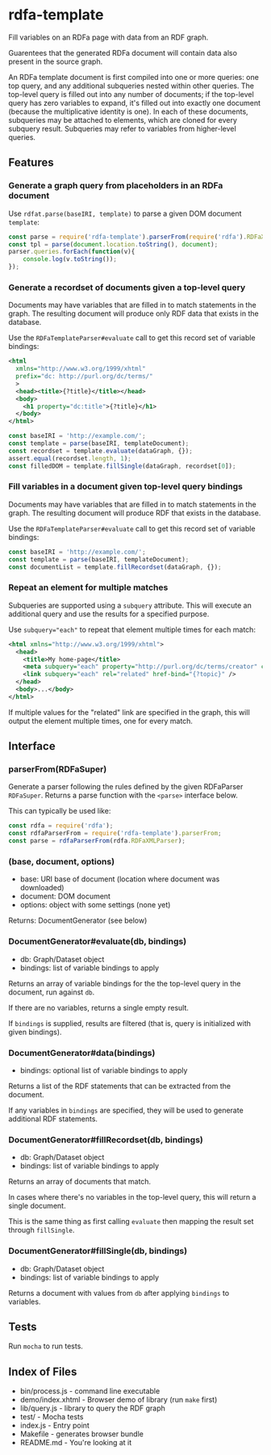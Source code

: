 # rdfa-template

Fill variables on an RDFa page with data from an RDF graph.

Guarentees that the generated RDFa document will contain data also present in the source graph.

An RDFa template document is first compiled into one or more queries: one top query, and any additional subqueries nested within other queries.
The top-level query is filled out into any number of documents; if the top-level query has zero variables to expand, it's filled out into exactly one document (because the multiplicative identity is one).
In each of these documents, subqueries may be attached to elements, which are cloned for every subquery result. Subqueries may refer to variables from higher-level queries.

## Features

### Generate a graph query from placeholders in an RDFa document

Use `rdfat.parse(baseIRI, template)` to parse a given DOM document `template`:

```javascript
const parse = require('rdfa-template').parserFrom(require('rdfa').RDFaXMLParser);
const tpl = parse(document.location.toString(), document);
parser.queries.forEach(function(v){
	console.log(v.toString());
});
```

### Generate a recordset of documents given a top-level query

Documents may have variables that are filled in to match statements in the graph. The resulting document will produce only RDF data that exists in the database.

Use the `RDFaTemplateParser#evaluate` call to get this record set of variable bindings:

```xml
<html
  xmlns="http://www.w3.org/1999/xhtml"
  prefix="dc: http://purl.org/dc/terms/"
  >
  <head><title>{?title}</title></head>
  <body>
    <h1 property="dc:title">{?title}</h1>
  </body>
</html>
```

```javascript
const baseIRI = 'http://example.com/';
const template = parse(baseIRI, templateDocument);
const recordset = template.evaluate(dataGraph, {});
assert.equal(recordset.length, 1);
const filledDOM = template.fillSingle(dataGraph, recordset[0]);
```


### Fill variables in a document given top-level query bindings

Documents may have variables that are filled in to match statements in the graph. The resulting document will produce RDF that exists in the database.

Use the `RDFaTemplateParser#evaluate` call to get this record set of variable bindings:


```javascript
const baseIRI = 'http://example.com/';
const template = parse(baseIRI, templateDocument);
const documentList = template.fillRecordset(dataGraph, {});
```


### Repeat an element for multiple matches

Subqueries are supported using a `subquery` attribute. This will execute an additional query and use the results for a specified purpose.

Use `subquery="each"` to repeat that element multiple times for each match:

```xml
<html xmlns="http://www.w3.org/1999/xhtml">
  <head>
    <title>My home-page</title>
    <meta subquery="each" property="http://purl.org/dc/terms/creator" content-bind="{?content}" />
    <link subquery="each" rel="related" href-bind="{?topic}" />
  </head>
  <body>...</body>
</html>
```

If multiple values for the "related" link are specified in the graph, this will output the element multiple times, one for every match.


## Interface

### parserFrom(RDFaSuper)

Generate a parser following the rules defined by the given RDFaParser `RDFaSuper`. Returns a parse function with the `<parse>` interface below.

This can typically be used like:

```javascript
const rdfa = require('rdfa');
const rdfaParserFrom = require('rdfa-template').parserFrom;
const parse = rdfaParserFrom(rdfa.RDFaXMLParser);
```


### <parse>(base, document, options)

* base: URI base of document (location where document was downloaded)
* document: DOM document
* options: object with some settings (none yet)

Returns: DocumentGenerator (see below)


### DocumentGenerator#evaluate(db, bindings)

* db: Graph/Dataset object
* bindings: list of variable bindings to apply

Returns an array of variable bindings for the the top-level query in the document, run against `db`.

If there are no variables, returns a single empty result.

If `bindings` is supplied, results are filtered (that is, query is initialized with given bindings).


### DocumentGenerator#data(bindings)

* bindings: optional list of variable bindings to apply

Returns a list of the RDF statements that can be extracted from the document.

If any variables in `bindings` are specified, they will be used to generate additional RDF statements.


### DocumentGenerator#fillRecordset(db, bindings)

* db: Graph/Dataset object
* bindings: list of variable bindings to apply

Returns an array of documents that match.

In cases where there's no variables in the top-level query, this will return a single document.

This is the same thing as first calling `evaluate` then mapping the result set through `fillSingle`.


### DocumentGenerator#fillSingle(db, bindings)

* db: Graph/Dataset object
* bindings: list of variable bindings to apply

Returns a document with values from `db` after applying `bindings` to variables.


## Tests

Run `mocha` to run tests.


## Index of Files

* bin/process.js - command line executable
* demo/index.xhtml - Browser demo of library (run `make` first)
* lib/query.js - library to query the RDF graph
* test/ - Mocha tests
* index.js - Entry point
* Makefile - generates browser bundle
* README.md - You're looking at it
